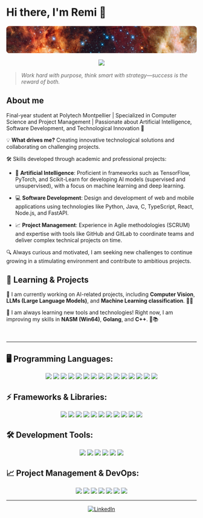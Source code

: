 # Hi there, I'm Remi 👋

![GitHub Banner](https://raw.githubusercontent.com/RemiJorge/RemiJorge/main/banner.png)

<p align="center">
  <img src="https://readme-typing-svg.herokuapp.com?font=Fira+Code&size=24&duration=1500&pause=1000&color=F76A59&center=true&vCenter=true&width=550&lines=Welcome+to+my+profile+!;Future+IT+Engineer;Passionate+about+AI;Passionate+about+Software+Development"/>
</p>

>*Work hard with purpose, think smart with strategy—success is the reward of both.*

## About me

Final-year student at Polytech Montpellier | Specialized in Computer Science and Project Management | Passionate about Artificial Intelligence, Software Development, and Technological Innovation 🚀

💡 **What drives me?** Creating innovative technological solutions and collaborating on challenging projects.

🛠️ Skills developed through academic and professional projects:

- 🤖 **Artificial Intelligence**: Proficient in frameworks such as TensorFlow, PyTorch, and Scikit-Learn for developing AI models (supervised and unsupervised), with a focus on machine learning and deep learning.

- 💻 **Software Development**: Design and development of web and mobile applications using technologies like Python, Java, C, TypeScript, React, Node.js, and FastAPI.

- 📈 **Project Management**: Experience in Agile methodologies (SCRUM) and expertise with tools like GitHub and GitLab to coordinate teams and deliver complex technical projects on time.

🔍 Always curious and motivated, I am seeking new challenges to continue growing in a stimulating environment and contribute to ambitious projects.


## 🧠 Learning & Projects
<p align="left">
  🔹 I am currently working on AI-related projects, including <strong>Computer Vision</strong>, <strong>LLMs (Large Language Models)</strong>, and <strong>Machine Learning classification</strong>. 🧠🤖  
  
  🔹 I am always learning new tools and technologies! Right now, I am improving my skills in <strong>NASM (Win64)</strong>, <strong>Golang</strong>, and <strong>C++</strong>. 🚀📚  
</p>

<br>

---

## 🖥️ Programming Languages:
<p align="center">
  <img src="https://img.shields.io/badge/Python-FFD43B?style=for-the-badge&logo=python&logoColor=blue">
  <img src="https://img.shields.io/badge/Java-ED8B00?style=for-the-badge&logo=openjdk&logoColor=white">
  <img src="https://img.shields.io/badge/C-00599C?style=for-the-badge&logo=c&logoColor=white">
  <img src="https://img.shields.io/badge/C%23-239120?style=for-the-badge&logo=csharp&logoColor=white">
  <img src="https://img.shields.io/badge/Swift-FA7343?style=for-the-badge&logo=swift&logoColor=white">
  <img src="https://img.shields.io/badge/HTML5-E34F26?style=for-the-badge&logo=html5&logoColor=white">
  <img src="https://img.shields.io/badge/CSS3-1572B6?style=for-the-badge&logo=css3&logoColor=white">
  <img src="https://img.shields.io/badge/JavaScript-F7DF1E?style=for-the-badge&logo=javascript&logoColor=black">
  <img src="https://img.shields.io/badge/TypeScript-3178C6?style=for-the-badge&logo=typescript&logoColor=white">
  <img src="https://img.shields.io/badge/SQL-4479A1?style=for-the-badge&logo=mysql&logoColor=white">
  <img src="https://img.shields.io/badge/NoSQL-005571?style=for-the-badge&logo=mongodb&logoColor=white">
  <img src="https://img.shields.io/badge/OCaml-EC6813?style=for-the-badge&logo=ocaml&logoColor=white">
  <img src="https://img.shields.io/badge/Assembly-525252?style=for-the-badge&logo=assemblyscript&logoColor=white">
  <img src="https://img.shields.io/badge/R-276DC3?style=for-the-badge&logo=r&logoColor=white">
  <img src="https://img.shields.io/badge/Scala-DE3423?style=for-the-badge&logo=scala&logoColor=white">
</p>


## ⚡ Frameworks & Libraries:
<p align="center">
  <img src="https://img.shields.io/badge/TensorFlow-FF6F00?style=for-the-badge&logo=tensorflow&logoColor=white">
  <img src="https://img.shields.io/badge/PyTorch-EE4C2C?style=for-the-badge&logo=pytorch&logoColor=white">
  <img src="https://img.shields.io/badge/Scikit--Learn-F7931E?style=for-the-badge&logo=scikitlearn&logoColor=white">
  <img src="https://img.shields.io/badge/LangChain-009688?style=for-the-badge&logo=langchain&logoColor=white">
  <img src="https://img.shields.io/badge/React-61DAFB?style=for-the-badge&logo=react&logoColor=black">
  <img src="https://img.shields.io/badge/Next.js-000000?style=for-the-badge&logo=nextdotjs&logoColor=white">
  <img src="https://img.shields.io/badge/Angular-DD0031?style=for-the-badge&logo=angular&logoColor=white">
  <img src="https://img.shields.io/badge/Express.js-000000?style=for-the-badge&logo=express&logoColor=white">
  <img src="https://img.shields.io/badge/FastAPI-009688?style=for-the-badge&logo=fastapi&logoColor=white">
  <img src="https://img.shields.io/badge/Docker-2496ED?style=for-the-badge&logo=docker&logoColor=white">
  <img src="https://img.shields.io/badge/JavaFX-FF6600?style=for-the-badge&logo=java&logoColor=white">
</p>


## 🛠️ Development Tools:
<p align="center">
  <img src="https://img.shields.io/badge/VS%20Code-007ACC?style=for-the-badge&logo=visualstudiocode&logoColor=white">
  <img src="https://img.shields.io/badge/IntelliJ%20IDEA-000000?style=for-the-badge&logo=intellijidea&logoColor=white">
  <img src="https://img.shields.io/badge/PyCharm-000000?style=for-the-badge&logo=pycharm&logoColor=white">
  <img src="https://img.shields.io/badge/Unity-000000?style=for-the-badge&logo=unity&logoColor=white">
  <img src="https://img.shields.io/badge/GitHub%20Copilot-1FAD7F?style=for-the-badge&logo=github&logoColor=white">
  <img src="https://img.shields.io/badge/Cursor-FFD700?style=for-the-badge&logo=code&logoColor=black">
</p>


## 📈 Project Management & DevOps:
<p align="center">
  <img src="https://img.shields.io/badge/AGILE-009688?style=for-the-badge&logo=agile&logoColor=white">
  <img src="https://img.shields.io/badge/SCRUM-0052CC?style=for-the-badge&logo=jira&logoColor=white">
  <img src="https://img.shields.io/badge/SAFe-000000?style=for-the-badge&logo=scrumalliance&logoColor=white">
  <img src="https://img.shields.io/badge/GitHub-181717?style=for-the-badge&logo=github&logoColor=white">
  <img src="https://img.shields.io/badge/GitLab-FC6D26?style=for-the-badge&logo=gitlab&logoColor=white">
  <img src="https://img.shields.io/badge/CI/CD-61DAFB?style=for-the-badge&logo=gitlab&logoColor=white">
  <img src="https://img.shields.io/badge/DevOps-4B0082?style=for-the-badge&logo=azuredevops&logoColor=white">
</p>

---

<p align="center">
  <a href="https://www.linkedin.com/in/remi-jorge/">
    <img src="https://img.shields.io/badge/-LinkedIn-0A66C2?style=for-the-badge&logo=linkedin&logoColor=white" alt="LinkedIn">
  </a>
</p>

<!--
![GitHub stats](https://github-readme-stats.vercel.app/api?username=RemiJorge&show_icons=true&theme=radical)
[GitHub Banner](https://upload.wikimedia.org/wikipedia/commons/a/ab/Space_banner.jpg)
[![LinkedIn](https://img.shields.io/badge/-LinkedIn-blue?style=flat&logo=linkedin)](https://linkedin.com/in/remi-jorge)

Here are some ideas to get you started:

- 🔭 I’m currently working on ...
- 🌱 I’m currently learning ...
- 👯 I’m looking to collaborate on ...
- 🤔 I’m looking for help with ...
- 💬 Ask me about ...
- 📫 How to reach me: ...
- 😄 Pronouns: ...
- ⚡ Fun fact: ...
-->
